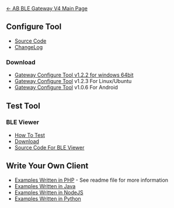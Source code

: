 [← AB BLE Gateway V4 Main Page](AB_BLE_Gateway_V4.md)

## Configure Tool

* [Source Code](https://github.com/AprilBrother/gw4-config-tool)
* [ChangeLog](https://github.com/AprilBrother/gw4-config-tool/wiki/ChangeLog)

### Download

- [Gateway Configure Tool v1.2.2 for windows 64bit][config-tool-link]
- [Gateway Configure Tool](https://i1.aprbrother.com/gw-config-tool-1.2.3_amd64.deb.zip) v1.2.3 For Linux/Ubuntu
- [Gateway Configure Tool](https://i1.aprbrother.com/gw-config-tool-v1.0.6.apk) v1.0.6 For Android

## Test Tool

### BLE Viewer ###

- [How To Test](Quick_Start_For_AB_BLE_Gateway_V4.md#How_To_Test)
- [Download](https://i1.aprbrother.com/ble-viewer-setup-1.0.2.zip)
- [Source Code For BLE Viewer](https://github.com/AprilBrother/ble-viewer)

## Write Your Own Client

* [Examples Written in PHP](https://github.com/AprilBrother/ab-ble-gateway-sdk-php) - See readme file for more information
* [Examples Written in Java](https://github.com/AprilBrother/ab-ble-gateway-sdk/tree/master/gateway-v4/examples/java)
* [Examples Written in NodeJS](https://github.com/AprilBrother/ab-ble-gateway-sdk/tree/master/gateway-v4/examples/nodejs)
* [Examples Written in Python](https://github.com/AprilBrother/ab-ble-gateway-sdk/tree/master/gateway-v4/examples/python)


[config-tool-link]: https://i1.aprbrother.com/gw4-config-tool-v1.2.2.zip "Gateway Configure Tool"
